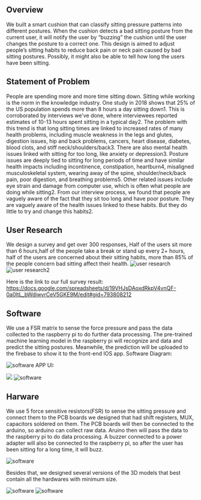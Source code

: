 ## Overview
We built a smart cushion that can classify sitting pressure patterns into different postures. When the cushion detects a bad sitting posture from the current user, it will notify the user by “buzzing” the cushion until the user changes the posture to a correct one. This design is aimed to adjust people’s sitting habits to reduce back pain or neck pain caused by bad sitting postures. Possibly, it might also be able to tell how long the users have been sitting.
## Statement of Problem
People are spending more and more time sitting down. Sitting while working is the norm in the knowledge industry. One study in 2018 shows that 25% of the US population spends more than 8 hours a day sitting down1. This is corroborated by interviews we’ve done, where interviewees reported estimates of 10-13 hours spent sitting in a typical day2. The problem with this trend is that long sitting times are linked to increased rates of many health problems, including muscle weakness in the legs and glutes, digestion issues, hip and back problems, cancers, heart disease, diabetes, blood clots, and stiff neck/shoulders/back3. There are also mental health issues linked with sitting for too long, like anxiety or depression3. Posture issues are deeply tied to sitting for long periods of time and have similar health impacts including incontinence, constipation, heartburn4, misaligned musculoskeletal system, wearing away of the spine, shoulder/neck/back pain, poor digestion, and breathing problems5. Other related issues include eye strain and damage from computer use, which is often what people are doing while sitting2.
From our interview process, we found that people are vaguely aware of the fact that they sit too long and have poor posture. They are vaguely aware of the health issues linked to these habits. But they do little to try and change this habits2.
## User Research
We design a survey and get over 300 responses,
Half of the users sit more than 6 hours,half of the people take a break or stand up every 2+ hours, half of the users are concerned about their sitting habits, more than 85% of the people concern bad sitting affect their health.
![user research](https://user-images.githubusercontent.com/20251285/61606186-e515d680-abfd-11e9-939b-501ae658f50c.png)
![user research2](https://user-images.githubusercontent.com/20251285/61606188-e515d680-abfd-11e9-8e34-4fdea60abe08.png)

Here is the link to our full survey result: https://docs.google.com/spreadsheets/d/19VHJsDAoxdRkpV4vnQF-0a0ltL_bWdiwvrCeV5GKE9M/edit#gid=793808212

## Software 
We use a FSR matrix to sense the force pressure and pass the data collected to the raspberry pi to do further data processing. The pre-trained machine learning model in the raspberry pi will recognize and data and predict the sitting postures. Meanwhile, the prediction will be uploaded to the firebase to show it to the front-end IOS app.
Software Diagram:

![software](https://user-images.githubusercontent.com/20251285/61606184-e47d4000-abfd-11e9-8214-3630c43a00fd.png)
APP UI:

![](https://user-images.githubusercontent.com/20251285/61606185-e47d4000-abfd-11e9-9a4f-8548c7d0d9cd.png)
![software](https://user-images.githubusercontent.com/20251285/61606192-e515d680-abfd-11e9-839d-6be9945412df.gif)

## Harware
We use 5 force sensitive resistors(FSR) to sense the sitting pressure and connect them to the PCB boards we designed that had shift registers, MUX, capacitors soldered on them. The PCB boards will then be connected to the arduino, so arduino can collect raw data. Aruino then will pass the data to the raspberry pi to do data processing. A buzzer connected to a power adapter will also be connected to the raspberry pi, so after the user has been sitting for a long time, it will buzz.

![software](https://user-images.githubusercontent.com/20251285/61606190-e515d680-abfd-11e9-94d8-d78efac94897.png)

Besides that, we designed several versions of the 3D models that best contain all the hardwares with minimum size.

![software](https://user-images.githubusercontent.com/20251285/61606198-f2cb5c00-abfd-11e9-83d2-a3675bc82830.png)
![software](https://user-images.githubusercontent.com/20251285/61606203-f5c64c80-abfd-11e9-8fd4-4ff361466377.png)





